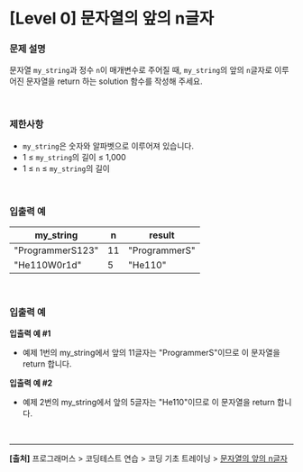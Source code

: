 # [Level 0] 문자열의 앞의 n글자

### 문제 설명
문자열 `my_string`과 정수 `n`이 매개변수로 주어질 때, `my_string`의 앞의 `n`글자로 이루어진 문자열을 return 하는 solution 함수를 작성해 주세요.

<br>

### 제한사항
* `my_string`은 숫자와 알파벳으로 이루어져 있습니다.
* 1 ≤ `my_string`의 길이 ≤ 1,000
* 1 ≤ `n` ≤ `my_string`의 길이

<br>

### 입출력 예
|my_string|n|result|
|---------|-|------|
|"ProgrammerS123"|11|"ProgrammerS"|
|"He110W0r1d"|5|"He110"|

<br>

### 입출력 예
**입출력 예 #1**
* 예제 1번의 my_string에서 앞의 11글자는 "ProgrammerS"이므로 이 문자열을 return 합니다.

**입출력 예 #2**
* 예제 2번의 my_string에서 앞의 5글자는 "He110"이므로 이 문자열을 return 합니다.

<br>

---
**[출처]** 프로그래머스 > 코딩테스트 연습 > 코딩 기초 트레이닝 > [문자열의 앞의 n글자](https://school.programmers.co.kr/learn/courses/30/lessons/181907)